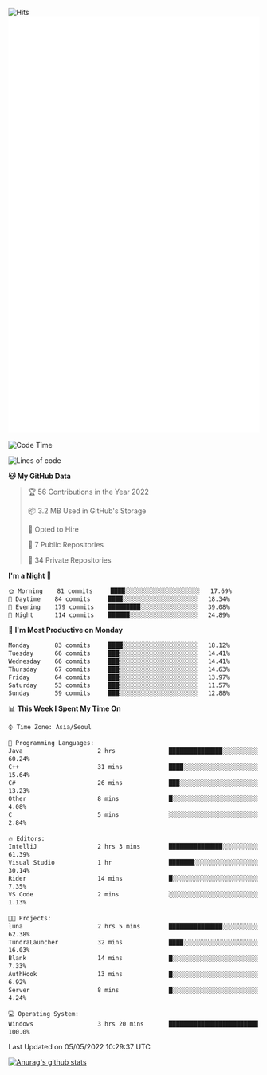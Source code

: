 ![Hits](https://hits.seeyoufarm.com/api/count/incr/badge.svg?url=https%3A%2F%2Fgithub.com%2Fkokose1234&count_bg=%2379C83D&title_bg=%23555555&icon=apple.svg&icon_color=%23E7E7E7&title=hits&edge_flat=false)
<br/>
![Metrics](https://github.com/kokose1234/kokose1234/blob/main/github-metrics.svg)

<!--START_SECTION:waka-->
![Code Time](http://img.shields.io/badge/Code%20Time-631%20hrs%2021%20mins-blue)

![Lines of code](https://img.shields.io/badge/From%20Hello%20World%20I%27ve%20Written-2%20Million%20lines%20of%20code-blue)

**🐱 My GitHub Data** 

> 🏆 56 Contributions in the Year 2022
 > 
> 📦 3.2 MB Used in GitHub's Storage 
 > 
> 💼 Opted to Hire
 > 
> 📜 7 Public Repositories 
 > 
> 🔑 34 Private Repositories  
 > 
**I'm a Night 🦉** 

```text
🌞 Morning    81 commits     ████░░░░░░░░░░░░░░░░░░░░░   17.69% 
🌆 Daytime    84 commits     ████░░░░░░░░░░░░░░░░░░░░░   18.34% 
🌃 Evening    179 commits    █████████░░░░░░░░░░░░░░░░   39.08% 
🌙 Night      114 commits    ██████░░░░░░░░░░░░░░░░░░░   24.89%

```
📅 **I'm Most Productive on Monday** 

```text
Monday       83 commits     ████░░░░░░░░░░░░░░░░░░░░░   18.12% 
Tuesday      66 commits     ███░░░░░░░░░░░░░░░░░░░░░░   14.41% 
Wednesday    66 commits     ███░░░░░░░░░░░░░░░░░░░░░░   14.41% 
Thursday     67 commits     ███░░░░░░░░░░░░░░░░░░░░░░   14.63% 
Friday       64 commits     ███░░░░░░░░░░░░░░░░░░░░░░   13.97% 
Saturday     53 commits     ███░░░░░░░░░░░░░░░░░░░░░░   11.57% 
Sunday       59 commits     ███░░░░░░░░░░░░░░░░░░░░░░   12.88%

```


📊 **This Week I Spent My Time On** 

```text
⌚︎ Time Zone: Asia/Seoul

💬 Programming Languages: 
Java                     2 hrs               ███████████████░░░░░░░░░░   60.24% 
C++                      31 mins             ████░░░░░░░░░░░░░░░░░░░░░   15.64% 
C#                       26 mins             ███░░░░░░░░░░░░░░░░░░░░░░   13.23% 
Other                    8 mins              █░░░░░░░░░░░░░░░░░░░░░░░░   4.08% 
C                        5 mins              ░░░░░░░░░░░░░░░░░░░░░░░░░   2.84%

🔥 Editors: 
IntelliJ                 2 hrs 3 mins        ███████████████░░░░░░░░░░   61.39% 
Visual Studio            1 hr                ███████░░░░░░░░░░░░░░░░░░   30.14% 
Rider                    14 mins             █░░░░░░░░░░░░░░░░░░░░░░░░   7.35% 
VS Code                  2 mins              ░░░░░░░░░░░░░░░░░░░░░░░░░   1.13%

🐱‍💻 Projects: 
luna                     2 hrs 5 mins        ███████████████░░░░░░░░░░   62.38% 
TundraLauncher           32 mins             ████░░░░░░░░░░░░░░░░░░░░░   16.03% 
Blank                    14 mins             █░░░░░░░░░░░░░░░░░░░░░░░░   7.33% 
AuthHook                 13 mins             █░░░░░░░░░░░░░░░░░░░░░░░░   6.92% 
Server                   8 mins              █░░░░░░░░░░░░░░░░░░░░░░░░   4.24%

💻 Operating System: 
Windows                  3 hrs 20 mins       █████████████████████████   100.0%

```


 Last Updated on 05/05/2022 10:29:37 UTC
<!--END_SECTION:waka-->

[![Anurag's github stats](https://github-readme-stats.vercel.app/api?username=kokose1234&theme=dracula)](https://github.com/anuraghazra/github-readme-stats)



	
